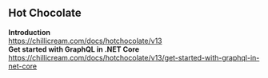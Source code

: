 ﻿## Hot Chocolate
**Introduction**  
https://chillicream.com/docs/hotchocolate/v13  
**Get started with GraphQL in .NET Core**  
https://chillicream.com/docs/hotchocolate/v13/get-started-with-graphql-in-net-core  
